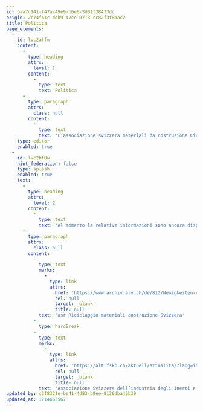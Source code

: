 ```yaml
---
id: baa7c141-f47a-49e9-b6e6-3d01f38433dc
origin: 2c74f61c-ddb9-47ce-9713-cc82f3f8bac2
title: Politica
page_elements:
  -
    id: lvc2atfm
    content:
      -
        type: heading
        attrs:
          level: 1
        content:
          -
            type: text
            text: Politica
      -
        type: paragraph
        attrs:
          class: null
        content:
          -
            type: text
            text: 'L’associazione svizzera materiali da costruzione Ciclo Riciclaggio materiali da costruzione Svizzera rappresenta gli interessi del settore della ghiaia, del calcestruzzo e del riciclaggio e a tal fine è in costante contatto con tutti gli attori politici. In futuro troverete qui informazioni sui temi più importanti per i nostri soci nonché le nostre prese di posizione su questioni politiche attuali.'
    type: editor
    enabled: true
  -
    id: lvc2bf0w
    hint_federation: false
    type: splash
    enabled: true
    text:
      -
        type: heading
        attrs:
          level: 2
        content:
          -
            type: text
            text: 'Al momento le relative informazioni sono ancora disponibili sui siti web delle precedenti associazioni asr e ASIC.'
      -
        type: paragraph
        attrs:
          class: null
        content:
          -
            type: text
            marks:
              -
                type: link
                attrs:
                  href: 'https://www.archiv.arv.ch/de/812/Neuigkeiten-vom-arv-Baustoffrecycling-Schweiz.htm'
                  rel: null
                  target: _blank
                  title: null
            text: 'asr Riciclaggio materiali costruzione Svizzera'
          -
            type: hardBreak
          -
            type: text
            marks:
              -
                type: link
                attrs:
                  href: 'https://alt.fskb.ch/aktuell/attualita/?lang=it'
                  rel: null
                  target: _blank
                  title: null
            text: 'Associazione Svizzera dell’industria degli Inerti e del Calcestruzzo ASIC'
updated_by: c2f8321e-be41-4d83-b9ee-8136dba46b39
updated_at: 1714663567
---
```


